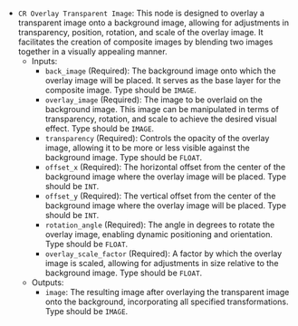 - `CR Overlay Transparent Image`: This node is designed to overlay a transparent image onto a background image, allowing for adjustments in transparency, position, rotation, and scale of the overlay image. It facilitates the creation of composite images by blending two images together in a visually appealing manner.
    - Inputs:
        - `back_image` (Required): The background image onto which the overlay image will be placed. It serves as the base layer for the composite image. Type should be `IMAGE`.
        - `overlay_image` (Required): The image to be overlaid on the background image. This image can be manipulated in terms of transparency, rotation, and scale to achieve the desired visual effect. Type should be `IMAGE`.
        - `transparency` (Required): Controls the opacity of the overlay image, allowing it to be more or less visible against the background image. Type should be `FLOAT`.
        - `offset_x` (Required): The horizontal offset from the center of the background image where the overlay image will be placed. Type should be `INT`.
        - `offset_y` (Required): The vertical offset from the center of the background image where the overlay image will be placed. Type should be `INT`.
        - `rotation_angle` (Required): The angle in degrees to rotate the overlay image, enabling dynamic positioning and orientation. Type should be `FLOAT`.
        - `overlay_scale_factor` (Required): A factor by which the overlay image is scaled, allowing for adjustments in size relative to the background image. Type should be `FLOAT`.
    - Outputs:
        - `image`: The resulting image after overlaying the transparent image onto the background, incorporating all specified transformations. Type should be `IMAGE`.
